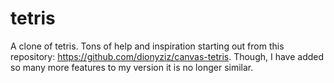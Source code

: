 # tetris

A clone of tetris. Tons of help and inspiration starting out from this repository: https://github.com/dionyziz/canvas-tetris. Though, I have added so many more features to my version it is no longer similar.

